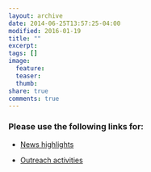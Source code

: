 ```yaml
---
layout: archive
date: 2014-06-25T13:57:25-04:00
modified: 2016-01-19
title: ""
excerpt:
tags: []
image:
  feature:
  teaser:
  thumb:
share: true
comments: true
---
```


### Please use the following links for:

- [News highlights](highlights.md)

- [Outreach activities](outreach.md)

